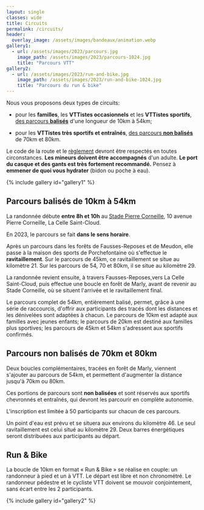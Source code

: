 ```yaml
---
layout: single
classes: wide
title: Circuits
permalink: /circuits/
header:
  overlay_image: /assets/images/bandeaux/animation.webp
gallery1:
  - url: /assets/images/2023/parcours.jpg
    image_path: /assets/images/2023/parcours-1024.jpg
    title: "Parcours VTT"
gallery2:
  - url: /assets/images/2023/run-and-bike.jpg
    image_path: /assets/images/2023/run-and-bike-1024.jpg
    title: "Parcours du run & bike"
---
```


Nous vous proposons deux types de circuits:

+ pour les **familles**,
  les **VTTistes occasionnels**
  et les **VTTistes sportifs**,
  [des parcours **balisés**](#parcours-balisés-de-10km-à-54km)
  d'une longueur de 10km à 54km;

+ pour les **VTTistes très sportifs et entraînés**,
  [des parcours **non balisés**](#parcours-non-balisés-de-70km-et-80km)
  de 70km et 80km.

Le code de la route et le [règlement](/reglement/)
devront être respectés en toutes circonstances.
**Les mineurs doivent être accompagnés** d'un adulte.
**Le port du casque et des gants est très fortement recommandé.**
Pensez à **emmener de quoi vous hydrater** (bidon ou poche à eau).

{% include gallery id="gallery1" %}

## Parcours balisés de 10km à 54km

La randonnée débute **entre 8h et 10h**
au [Stade Pierre Corneille](/situation/),
10 avenue Pierre Corneille,
La Celle Saint-Cloud.

En 2023, le parcours se fait **dans le sens horaire**.

Après un parcours dans les forêts de Fausses-Reposes et de Meudon, elle passe à
la maison des sports de Porchefontaine où s'effectue le **ravitaillement**.
Sur le parcours de 45km, ce ravitaillement se situe au kilomètre 21. Sur les
parcours de 54, 70 et 80km, il se situe au kilomètre 29.

La randonnée revient ensuite, à travers Fausses-Reposes,vers La Celle
Saint-Cloud, puis effectue une boucle en forêt de Marly, avant de revenir au
Stade Corneille, où se situent l'arrivée et le ravitaillement final.

Le parcours complet de 54km, entièrement balisé, permet, grâce à une série de
raccourcis, d'offrir aux participants des tracés dont les distances et les
dénivelées sont adaptées à chacun. Le parcours de 10km est adapté aux familles
avec jeunes enfants; le parcours de 20km est destiné aux familles plus
sportives; les parcours de 45km et 54km s'adressent aux sportifs confirmés.

## Parcours non balisés de 70km et 80km

Deux boucles complémentaires, tracées en forêt de Marly, viennent s'ajouter au
parcours de 54km, et permettent d'augmenter la distance jusqu'à 70km ou 80km.

Ces portions de parcours sont **non balisées** et sont réservés aux sportifs
chevronnés et entraînés, qui devront les parcourir en complète autonomie.

L'inscription est limitée à 50 participants sur chacun de ces parcours.

Un point d'eau est prévu et se situera aux environs du kilomètre 46. Le seul
ravitaillement est celui situé au kilomètre 29. Deux barres énergétiques
seront distribuées aux participants au départ.

## Run & Bike

La boucle de 10km en format « Run & Bike » se réalise en couple: un randonneur
à pied et un à VTT.
Le départ est libre et non chronométré.
Le randonneur pédestre et le cycliste VTT doivent se mouvoir conjointement,
sans écart entre les 2 participants.

{% include gallery id="gallery2" %}

